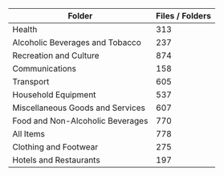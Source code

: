| Folder                           |   Files / Folders |
|----------------------------------|-------------------|
| Health                           |               313 |
| Alcoholic Beverages and Tobacco  |               237 |
| Recreation and Culture           |               874 |
| Communications                   |               158 |
| Transport                        |               605 |
| Household Equipment              |               537 |
| Miscellaneous Goods and Services |               607 |
| Food and Non-Alcoholic Beverages |               770 |
| All Items                        |               778 |
| Clothing and Footwear            |               275 |
| Hotels and Restaurants           |               197 |